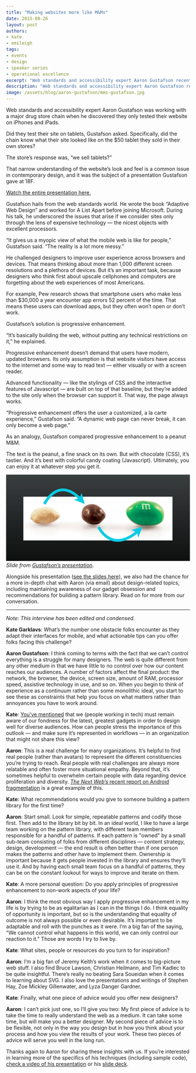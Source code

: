 ```yaml
---
title: "Making websites more like M&Ms"
date: 2015-08-26
layout: post
authors:
- kate
- emileigh
tags:
- events
- design
- speaker series
- operational excellence
excerpt: "Web standards and accessibility expert Aaron Gustafson recently came to 18F to speak about progressive enhancement and to challenge designers to improve user experience across browsers and devices."
description: "Web standards and accessibility expert Aaron Gustafson recently came to 18F to speak about progressive enhancement and to challenge designers to improve user experience across browsers and devices."
image: /assets/blog/aaron-gustafson/mms-gustafson.jpg
---
```


Web standards and accessibility expert Aaron Gustafson was working with
a major drug store chain when he discovered they only tested their
website on iPhones and iPads.

Did they test their site on tablets, Gustafson asked. Specifically, did
the chain know what their site looked like on the $50 tablet they sold
in their own stores?

The store’s response was, “we sell tablets?”

That narrow understanding of the website’s look and feel is a common
issue in contemporary design, and it was the subject of a presentation
Gustafson gave at 18F.

[Watch the entire presentation here.](https://youtu.be/Fu1L34TLUHM)

Gustafson hails from the web standards world. He wrote the book
“Adaptive Web Design” and worked for A List Apart before joining
Microsoft. During his talk, he underscored the issues that arise if we
consider sites only through the lens of expensive technology — the
nicest objects with excellent processors.

“It gives us a myopic view of what the mobile web is like for people,”
Gustafson said. “The reality is a lot more messy.”

He challenged designers to improve user experience across browsers and
devices. That means thinking about more than 1,000 different screen
resolutions and a plethora of devices. But it’s an important task,
because designers who think first about upscale cellphones and computers
are forgetting about the web experiences of most Americans.

For example, Pew research shows that smartphone users who make less than
$30,000 a year encounter app errors 52 percent of the time. That means
these users can download apps, but they often won’t open or don’t work.

Gustafson’s solution is progressive enhancement.

“It’s basically building the web, without putting any technical
restrictions on it,” he explained.

Progressive enhancement doesn’t demand that users have modern, updated
browsers. Its only assumption is that website visitors have access to
the internet and some way to read text — either visually or with a
screen reader.

Advanced functionality — like the stylings of CSS and the interactive
features of Javascript — are built on top of that baseline, but they’re
added to the site only when the browser can support it. That way, the
page always works.

“Progressive enhancement offers the user a customized, a la carte
experience,” Gustafson said. “A dynamic web page can never break, it can
only become a web page.”

As an analogy, Gustafson compared progressive enhancement to a peanut
M&M.

The text is the peanut, a fine snack on its own. But with chocolate
(CSS), it’s tastier. And it’s best with colorful candy coating
(Javascript). Ultimately, you can enjoy it at whatever step you get it.

![A peanut, a chocolate covered peanut, and a peanut M&M](/assets/blog/aaron-gustafson/mms-gustafson.jpg)
*Slide from [Gustafson’s
presentation](http://www.slideshare.net/AaronGustafson/beyond-responsive-18f-2015)*.

Alongside his presentation ([see the slides
here](http://www.slideshare.net/AaronGustafson/beyond-responsive-18f-2015)),
we also had the chance for a more in-depth chat with Aaron (via email)
about design-related topics, including maintaining awareness of our
gadget obsession and recommendations for building a pattern library.
Read on for more from our conversation.

***

*Note: This interview has been edited and condensed.*

**Kate Garklavs**: What’s the number one obstacle folks encounter as
they adapt their interfaces for mobile, and what actionable tips can you
offer folks facing this challenge?

**Aaron Gustafson**: I think coming to terms with the fact that we can’t
control everything is a struggle for many designers. The web is quite
different from any other medium in that we have little to no control
over how our content reaches our audiences. A number of factors affect
the final product: the network, the browser, the device, screen size,
amount of RAM, processor speed, assistive technology in use, and so on.
When you begin to think of experience as a continuum rather than some
monolithic ideal, you start to see these as constraints that help you
focus on what matters rather than annoyances you have to work around.

**Kate**: [You’ve
mentioned](http://webstandardssherpa.com/ask-the-sherpas/apple-products-and-mobile-assumptions)
that we (people working in tech) must remain aware of our fondness for
the latest, greatest gadgets in order to design well for diverse
audiences. How can people stress the importance of this outlook — and
make sure it’s represented in workflows — in an organization that might
not share this view?

**Aaron**: This is a real challenge for many organizations. It’s helpful
to find real people (rather than avatars) to represent the different
constituencies you’re trying to reach. Real people with real challenges
are always more relatable and often foster more situational empathy.
Beyond that, it’s sometimes helpful to overwhelm certain people with
data regarding device proliferation and diversity. [*The Next
Web’s*
recent report on Android
fragmentation](http://thenextweb.com/insider/2015/08/05/this-is-what-android-fragmentation-looks-like-in-2015/)
is a great example of this.

**Kate:** What recommendations would you give to someone building a
pattern library for the first time?

**Aaron**: Start small. Look for simple, repeatable patterns and codify
those first. Then add to the library bit by bit. In an ideal world, I
like to have a large team working on the pattern library, with different
team members responsible for a handful of patterns. If each pattern is
"owned" by a small sub-team consisting of folks from different
disciplines — content strategy, design, development — the end result is
often better than if one person makes the patterns and other have to
implement them. Ownership is important because it gets people invested
in the library and ensures they’ll use it. And by having each small team
focus on a handful of patterns, they can be on the constant lookout for
ways to improve and iterate on them.

**Kate**: A more personal question: Do you apply principles of
progressive enhancement to non-work aspects of your life?

**Aaron**: I think the most obvious way I apply progressive enhancement
in my life is by trying to be as egalitarian as I can in the things I
do. I think equality of opportunity is important, but so is the
understanding that equality of outcome is not always possible or even
desirable. It’s important to be adaptable and roll with the punches as
it were. I’m a big fan of the saying, "We cannot control what happens in
this world, we can only control our reaction to it." Those are words I
try to live by.

**Kate**: What sites, people or resources do you turn to for
inspiration?

**Aaron**: I’m a big fan of Jeremy Keith’s work when it comes to
big-picture web stuff. I also find Bruce Lawson, Christian Heilmann, and
Tim Kadlec to be quite insightful. There’s really no beating Sara
Soueidan when it comes to learning about SVG. I also love the
presentations and writings of Stephen Hay, Zoe Mickley Gillenwater, and
Lyza Danger Gardner.

**Kate**: Finally, what one piece of advice would you offer new
designers?

**Aaron**: I can’t pick just one, so I’ll give you two: My first piece
of advice is to take the time to really understand the web as a medium.
It can take some time, but will make you a better designer. My second
piece of advice is to be flexible, not only in the way you design but in
how you think about your process and how you view the results of your
work. These two pieces of advice will serve you well in the long run.

Thanks again to Aaron for sharing these insights with us. If you’re
interested in learning more of the specifics of his techniques
(including sample code), [check a video of his
presentation](https://www.youtube.com/watch?v=Fu1L34TLUHM) or his
[slide deck](http://is.gd/beyond_responsive_18F).

